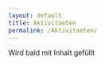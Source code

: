 ```yaml
---
layout: default
title: Aktivitaeten
permalink: /Aktivitaeten/
---
```


Wird bald mit Inhalt gefüllt
